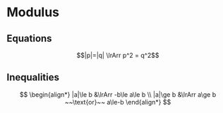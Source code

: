 # Modulus

## Equations

$$|p|=|q| \lrArr p^2 = q^2$$

## Inequalities

$$
\begin{align*}
  |a|\le b &\lrArr -b\le a\le b \\
  |a|\ge b &\lrArr a\ge b ~~\text{or}~~ a\le-b
\end{align*}
$$
